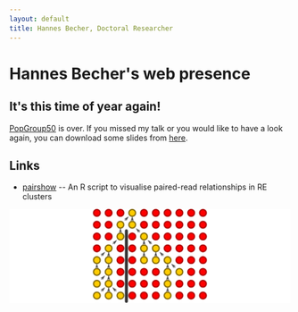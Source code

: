 ```yaml
---
layout: default
title: Hannes Becher, Doctoral Researcher
---
```

		
# Hannes Becher's web presence

## It's this time of year again!
[PopGroup50](http://populationgeneticsgroup.org.uk/) is over. If you missed my talk or you would like to have a look again, you can download some slides from [here](misc/PopG_50_public.pdf).

## Links
* [pairshow](https://github.com/hannesbecher/RE-tools/blob/master/pairshow.R) -- An R script to visualise paired-read relationships in RE clusters

![coal](img/coal.png)
